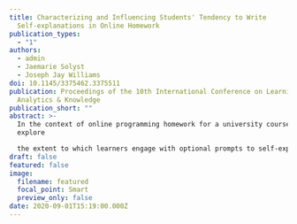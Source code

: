 ```yaml
---
title: Characterizing and Influencing Students' Tendency to Write
  Self-explanations in Online Homework
publication_types:
  - "1"
authors:
  - admin
  - Jaemarie Solyst
  - Joseph Jay Williams
doi: 10.1145/3375462.3375511
publication: Proceedings of the 10th International Conference on Learning
  Analytics & Knowledge
publication_short: ""
abstract: >-
  In the context of online programming homework for a university course, we
  explore

  the extent to which learners engage with optional prompts to self-explain answers they choose for problems. Such prompts are known to benefit learning in laboratory and classroom settings, but there are less data about the extent to which students engage with them when they are optional additions to online homework. We report data from a deployment of self-explanation prompts in online programming homework, providing insight into how the frequency of writing explanations is correlated with different variables, such as how early students start homework, whether they got a problem correct, and how proficient they are in the language of instruction. We also report suggestive results from a randomized experiment comparing several methods for increasing the rate at which people write explanations, such as including more than one kind of prompt. These findings provide insight into promising dimensions to explore in understanding how real students may engage with prompts to explain answers.
draft: false
featured: false
image:
  filename: featured
  focal_point: Smart
  preview_only: false
date: 2020-09-01T15:19:00.000Z
---
```

